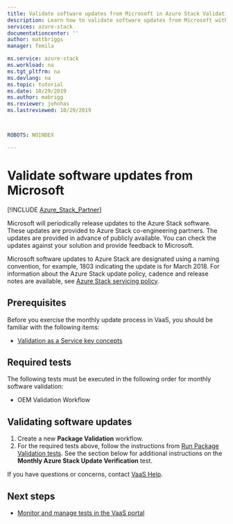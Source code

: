 ```yaml
---
title: Validate software updates from Microsoft in Azure Stack Validation as a Service | Microsoft Docs
description: Learn how to validate software updates from Microsoft with Validation as a Service.
services: azure-stack
documentationcenter: ''
author: mattbriggs
manager: femila

ms.service: azure-stack
ms.workload: na
ms.tgt_pltfrm: na
ms.devlang: na
ms.topic: tutorial
ms.date: 10/29/2019
ms.author: mabrigg
ms.reviewer: johnhas
ms.lastreviewed: 10/29/2019



ROBOTS: NOINDEX

---
```


# Validate software updates from Microsoft

[!INCLUDE [Azure_Stack_Partner](./includes/azure-stack-partner-appliesto.md)]

Microsoft will periodically release updates to the Azure Stack software. These updates are provided to Azure Stack co-engineering partners. The updates are provided in advance of publicly available. You can check the updates against your solution and provide feedback to Microsoft.

Microsoft software updates to Azure Stack are designated using a naming convention, for example, 1803 indicating the update is for March 2018. For information about the Azure Stack update policy, cadence and release notes are available, see [Azure Stack servicing policy](../operator/azure-stack-servicing-policy.md).

## Prerequisites

Before you exercise the monthly update process in VaaS, you should be familiar with the following items:

- [Validation as a Service key concepts](azure-stack-vaas-key-concepts.md)

## Required tests

The following tests must be executed in the following order for monthly software validation:

- OEM Validation Workflow

## Validating software updates

1. Create a new **Package Validation** workflow.
1. For the required tests above, follow the instructions from [Run Package Validation tests](azure-stack-vaas-validate-oem-package.md#run-package-validation-tests). See the section below for additional instructions on the **Monthly Azure Stack Update Verification** test.

If you have questions or concerns, contact [VaaS Help](mailto:vaashelp@microsoft.com).

## Next steps

- [Monitor and manage tests in the VaaS portal](azure-stack-vaas-monitor-test.md)